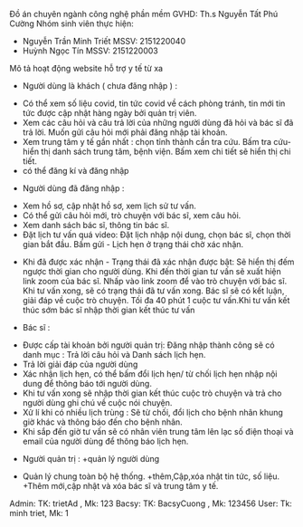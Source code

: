  Đồ án chuyên ngành công nghệ phần mềm
 GVHD: Th.s Nguyễn Tất Phú Cường 
 Nhóm sinh viên thực hiện:     
+ Nguyễn Trần Minh Triết  MSSV: 2151220040
+ Huỳnh Ngọc Tín          MSSV: 2151220003     

Mô tả hoạt động website hỗ trợ y tế từ xa


- Người dùng là khách ( chưa đăng nhập ) : 
+ Có thể xem số liệu covid, tin tức covid về cách phòng tránh, tin mới
tin tức được cập nhật hàng ngày bởi quản trị viên.
+ Xem các câu hỏi và câu trả lời của những người dùng đã hỏi và bác sĩ đã trả lời.
Muốn gửi câu hỏi mới phải đăng nhập tài khoản.
+ Xem trung tâm y tế gần nhất : chọn tỉnh thành cần tra cứu. Bấm tra cứu- hiển thị danh sách
trung tâm, bệnh viện. Bấm xem chi tiết sẽ hiển thị chi tiết.
+ có thể đăng kí và đăng nhập


- Người dùng đã đăng nhập : 
+ Xem hồ sơ, cập nhật hồ sơ, xem lịch sử tư vấn.
+ Có thể gửi câu hỏi mới, trò chuyện với bác sĩ, xem câu hỏi.
+ Xem danh sách bác sĩ, thông tin bác sĩ.
+ Đặt lịch tư vấn quá video:  Đặt lịch nhập nội dung, chọn bác sĩ, chọn thời gian bắt đầu.
Bấm gửi - Lịch hẹn ở trạng thái chờ xác nhận. 
 * Khi đã được xác nhận - Trạng thái đã xác nhận được bật:
Sẽ hiển thị đếm ngược thời gian cho người dùng. Khi đến thời gian tư vấn sẽ xuất hiện link zoom của bác sĩ.
Nhấp vào link zoom để vào trò chuyện với bác sĩ.
Khi tư vấn xong, sẽ có trạng thái đã tư vấn xong. Bác sĩ sẽ có kết luận, giải đáp về cuộc trò chuyện.
Tối đa 40 phút 1 cuộc tư vấn.Khi tư vấn kết thúc sớm bác sĩ nhập thời gian kết thúc tư vấn


- Bác sĩ : 
+ Được cấp tài khoản bởi người quản trị:
Đăng nhập thành công sẽ có danh mục : Trả lời câu hỏi và Danh sách lịch hẹn.
+ Trả lời giải đáp của người dùng
+ Xác nhận lịch hẹn, có thể bấm đổi lịch hẹn/ từ chối lịch hẹn nhập nội dung để thông báo tới người dùng.
+ Khi tư vấn xong sẽ nhập thời gian kết thúc cuộc trò chuyện và trả cho người dùng ghi chú về cuộc nói chuyện.
+ Xử lí khi có nhiều lịch trùng : Sẽ từ chối, đổi lịch cho bệnh nhân khung giờ khác và thông báo đến cho bệnh nhân.
+ Khi sắp đến giờ tư vấn sẽ có nhân viên trung tâm lên lạc số điện thoại và email của người dùng để thông báo lịch hẹn.


- Người quản trị : 
+quản lý người dùng 
+ Quản lý chung toàn bộ hệ thống.
+thêm,Cập,xóa nhật tin tức, số liệu. 
+Thêm mới,cập nhật và xóa  bác sĩ và  trung tâm y tế.



 Admin: TK: trietAd , Mk: 123 
 Bacsy: TK: BacsyCuong , Mk: 123456
 User: Tk: minh triet, Mk: 1

